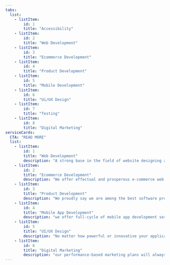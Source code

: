 ```yaml
---
tabs:
  list:
    - listItem:
        id: 1
        title: "Accessibility"
    - listItem:
        id: 2
        title: "Web Development"
    - listItem:
        id: 3
        title: "Ecommerce Development"
    - listItem:
        id: 4
        title: "Product Development"
    - listItem:
        id: 5
        title: "Mobile Development"
    - listItem:
        id: 6
        title: "Ui/UX Design"
    - listItem:
        id: 7
        title: "Testing"
    - listItem:
        id: 8
        title: "Digital Marketing"
serviceCards:
  CTA: "READ MORE"
  list:
    - listItem:
        id: 1
        title: "Web Development"
        description: "A strong base in the field of website designing and development services made us one of the best Web Development Company spanned across."
    - listItem:
        id: 2
        title: "Ecommerce Development"
        description: "We offer effectual and prosperous e-commerce web design, module development, plug-in & solutions for small.."
    - listItem:
        id: 3
        title: "Product Development"
        description: "We proudly say we are among the best software product development companies because we have a best-in-class.."
    - listItem:
        id: 4
        title: "Mobile App Development"
        description: "we offer full-cycle of mobile app development services including planning, design, integration, and management.."
    - listItem:
        id: 5
        title: "UI/UX Design"
        description: "No matter how powerful or innovative your application idea is, without a solid, well-thought user interface design,"
    - listItem:
        id: 6
        title: "Digital Marketing"
        description: "our performance-based marketing plans will always deliver the results you pay for.Strategies built.."
---
```


